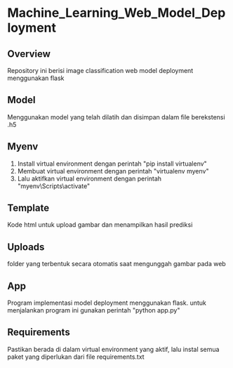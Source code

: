 # Machine_Learning_Web_Model_Deployment

## Overview

Repository ini berisi image classification web model deployment menggunakan flask

## Model

Menggunakan model yang telah dilatih dan disimpan dalam file berekstensi .h5

## Myenv

1. Install virtual environment dengan perintah "pip install virtualenv"
2. Membuat virtual environment dengan perintah "virtualenv myenv"
3. Lalu aktifkan virtual environment dengan perintah "myenv\Scripts\activate"

## Template

Kode html untuk upload gambar dan menampilkan hasil prediksi

## Uploads

folder yang terbentuk secara otomatis saat mengunggah gambar pada web

## App

Program implementasi model deployment menggunakan flask. untuk menjalankan program ini gunakan perintah "python app.py"

## Requirements

Pastikan berada di dalam virtual environment yang aktif, lalu instal semua paket yang diperlukan dari file requirements.txt
